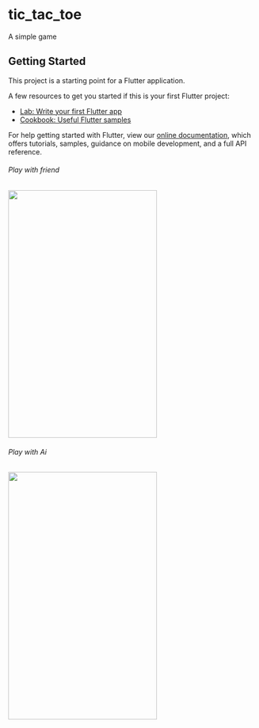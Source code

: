 # tic_tac_toe

A simple game

## Getting Started

This project is a starting point for a Flutter application.

A few resources to get you started if this is your first Flutter project:

- [Lab: Write your first Flutter app](https://flutter.dev/docs/get-started/codelab)
- [Cookbook: Useful Flutter samples](https://flutter.dev/docs/cookbook)

For help getting started with Flutter, view our
[online documentation](https://flutter.dev/docs), which offers tutorials,
samples, guidance on mobile development, and a full API reference.


<p  align="left">
 <h6> Play with friend </h6>
 <img src="https://user-images.githubusercontent.com/73518920/132406927-74d61437-8f2d-4600-9cf4-a0ba340284ce.gif" height= "500" width ="300">
  <h6> Play with Ai </h6>
 <img src="https://user-images.githubusercontent.com/73518920/149096671-5fc6d323-10d1-46fc-9f72-516cad251632.gif" height= "500" width ="300">
 </p>



